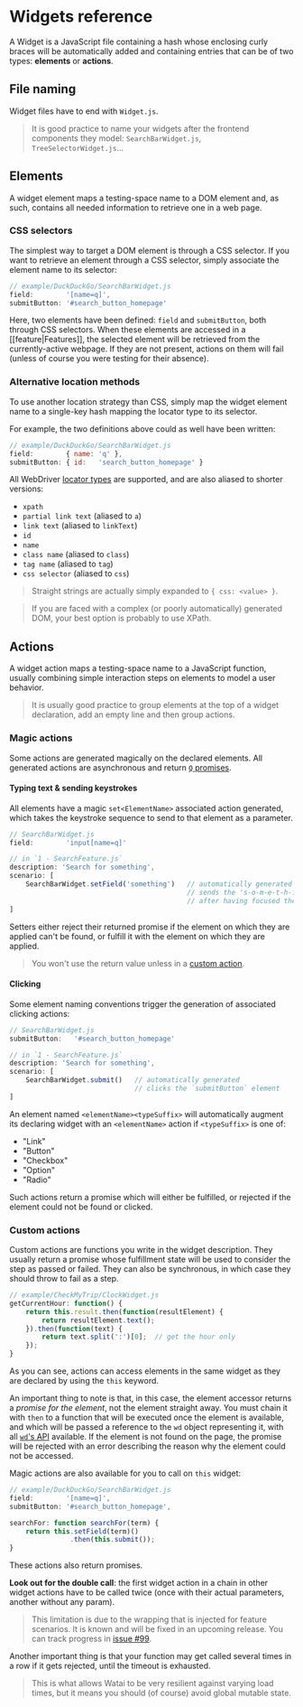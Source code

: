 Widgets reference
=================

A Widget is a JavaScript file containing a hash whose enclosing curly braces will be automatically added and containing entries that can be of two types: **elements** or **actions**.


File naming
-----------

Widget files have to end with `Widget.js`.

> It is good practice to name your widgets after the frontend components they model: `SearchBarWidget.js`, `TreeSelectorWidget.js`…


Elements
--------

A widget element maps a testing-space name to a DOM element and, as such, contains all needed information to retrieve one in a web page.


### CSS selectors

The simplest way to target a DOM element is through a CSS selector. If you want to retrieve an element through a CSS selector, simply associate the element name to its selector:

```javascript
// example/DuckDuckGo/SearchBarWidget.js
field:        '[name=q]',
submitButton: '#search_button_homepage'
```

Here, two elements have been defined: `field` and `submitButton`, both through CSS selectors. When these elements are accessed in a [[feature|Features]], the selected element will be retrieved from the currently-active webpage. If they are not present, actions on them will fail (unless of course you were testing for their absence).


### Alternative location methods

To use another location strategy than CSS, simply map the widget element name to a single-key hash mapping the locator type to its selector.

For example, the two definitions above could as well have been written:

```javascript
// example/DuckDuckGo/SearchBarWidget.js
field:        { name: 'q' },
submitButton: { id:   'search_button_homepage' }
```

All WebDriver [locator types](http://code.google.com/p/selenium/wiki/JsonWireProtocol#POST_/session/:sessionId/element) are supported, and are also aliased to shorter versions:

- `xpath`
- `partial link text` (aliased to `a`)
- `link text` (aliased to `linkText`)
- `id`
- `name`
- `class name` (aliased to `class`)
- `tag name` (aliased to `tag`)
- `css selector` (aliased to `css`)

> Straight strings are actually simply expanded to `{ css: <value> }`.

> If you are faced with a complex (or poorly automatically) generated DOM, your best option is probably to use XPath.


Actions
-------

A widget action maps a testing-space name to a JavaScript function, usually combining simple interaction steps on elements to model a user behavior.

> It is usually good practice to group elements at the top of a widget declaration, add an empty line and then group actions.

### Magic actions

Some actions are generated magically on the declared elements. All generated actions are asynchronous and return [`Q` promises](http://documentup.com/kriskowal/q/).


#### Typing text & sending keystrokes

All elements have a magic `set<ElementName>` associated action generated, which takes the keystroke sequence to send to that element as a parameter.

```javascript
// SearchBarWidget.js
field:        'input[name=q]'
```
```javascript
// in `1 - SearchFeature.js`
description: 'Search for something',
scenario: [
    SearchBarWidget.setField('something')   // automatically generated
                                            // sends the 's-o-m-e-t-h-i-n-g' keystroke sequence
                                            // after having focused the `field` element
]
```

Setters either reject their returned promise if the element on which they are applied can't be found, or fulfill it with the element on which they are applied.

> You won't use the return value unless in a [custom action](#custom-actions).


#### Clicking

Some element naming conventions trigger the generation of associated clicking actions:

```javascript
// SearchBarWidget.js
submitButton:   '#search_button_homepage'
```
```javascript
// in `1 - SearchFeature.js`
description: 'Search for something',
scenario: [
    SearchBarWidget.submit()   // automatically generated
                               // clicks the `submitButton` element
]
```

An element named `<elementName><typeSuffix>` will automatically augment its declaring widget with an `<elementName>` action if `<typeSuffix>` is one of:

- "Link"
- "Button"
- "Checkbox"
- "Option"
- "Radio"

Such actions return a promise which will either be fulfilled, or rejected if the element could not be found or clicked.


### Custom actions

Custom actions are functions you write in the widget description. They usually return a promise whose fulfillment state will be used to consider the step as passed or failed. They can also be synchronous, in which case they should throw to fail as a step.

```javascript
// example/CheckMyTrip/ClockWidget.js
getCurrentHour: function() {
    return this.result.then(function(resultElement) {
        return resultElement.text();
    }).then(function(text) {
        return text.split(':')[0];  // get the hour only
    });
}
```

As you can see, actions can access elements in the same widget as they are declared by using the `this` keyword.

An important thing to note is that, in this case, the element accessor returns a _promise for the element_, not the element straight away. You must chain it with `then` to a function that will be executed once the element is available, and which will be passed a reference to the `wd` object representing it, with all [`wd`'s API](https://github.com/admc/wd#supported-methods) available. If the element is not found on the page, the promise will be rejected with an error describing the reason why the element could not be accessed.

Magic actions are also available for you to call on `this` widget:

```javascript
// example/DuckDuckGo/SearchBarWidget.js
field:        '[name=q]',
submitButton: '#search_button_homepage',

searchFor: function searchFor(term) {
    return this.setField(term)()
               .then(this.submit());
}
```

These actions also return promises.

**Look out for the double call**: the first widget action in a chain in other widget actions have to be called twice (once with their actual parameters, another without any param).

> This limitation is due to the wrapping that is injected for feature scenarios.
> It is known and will be fixed in an upcoming release. You can track progress in [issue #99](https://github.com/MattiSG/Watai/issues/99).

Another important thing is that your function may get called several times in a row if it gets rejected, until the timeout is exhausted.

> This is what allows Watai to be very resilient against varying load times, but it means you should (of course) avoid global mutable state.
